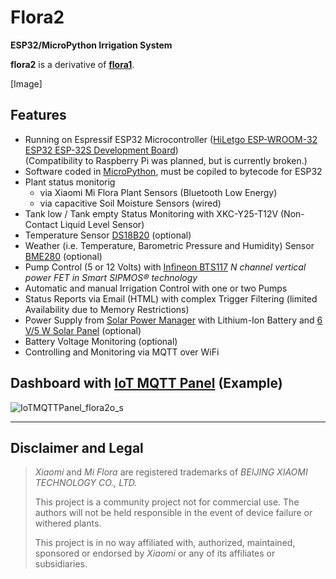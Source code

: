 # Flora2
**ESP32/MicroPython Irrigation System**

**flora2** is a derivative of [**flora1**](https://github.com/matthias-bs/Flora1).

[Image]


## Features
* Running on Espressif ESP32 Microcontroller ([HiLetgo ESP-WROOM-32 ESP32 ESP-32S Development Board](http://www.hiletgo.com/ProductDetail/1906566.html))<br>
  (Compatibility to Raspberry Pi was planned, but is currently broken.) 
* Software coded in [MicroPython](https://micropython.org/), must be copiled to bytecode for ESP32
* Plant status monitorig
    * via Xiaomi Mi Flora Plant Sensors (Bluetooth Low Energy)
    * via capacitive Soil Moisture Sensors (wired)
* Tank low / Tank empty Status Monitoring with XKC-Y25-T12V (Non-Contact Liquid Level Sensor)
* Temperature Sensor [DS18B20](https://www.maximintegrated.com/en/products/sensors/DS18B20.html) (optional)
* Weather (i.e. Temperature, Barometric Pressure and Humidity) Sensor [BME280](https://www.bosch-sensortec.com/products/environmental-sensors/humidity-sensors-bme280/) (optional)
* Pump Control (5 or 12 Volts) with [Infineon BTS117](https://www.infineon.com/cms/en/product/power/smart-low-side-high-side-switches/low-side-switches/classic-hitfet-24v/bts117/) _N channel vertical power FET in Smart SIPMOS® technology_
* Automatic and manual Irrigation Control with one or two Pumps
* Status Reports via Email (HTML) with complex Trigger Filtering (limited Availability due to Memory Restrictions)
* Power Supply from [Solar Power Manager](https://www.waveshare.com/wiki/Solar_Power_Manager) with Lithium-Ion Battery and [6 V/5 W Solar Panel](https://www.waveshare.com/Solar-Panel-6V-5W.htm) (optional)
* Battery Voltage Monitoring (optional)
* Controlling and Monitoring via MQTT over WiFi

## Dashboard with [IoT MQTT Panel](https://snrlab.in/iot/iot-mqtt-panel-user-guide) (Example)

![IoTMQTTPanel_flora2o_s](https://user-images.githubusercontent.com/83612361/125654145-21e2d790-d30e-4eed-98f8-6d1096079c67.png)

----

## Disclaimer and Legal

> *Xiaomi* and *Mi Flora* are registered trademarks of *BEIJING XIAOMI TECHNOLOGY CO., LTD.*
>
> This project is a community project not for commercial use.
> The authors will not be held responsible in the event of device failure or withered plants.
>
> This project is in no way affiliated with, authorized, maintained, sponsored or endorsed by *Xiaomi* or any of its affiliates or subsidiaries.
